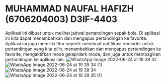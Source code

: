 # MUHAMMAD NAUFAL HAFIZH (6706204003) D3IF-4403
Aplikasi ini dibuat untuk melihat jadwal pertandingan sepak bola. Di aplikasi ini kita dapat menambahkan dan mengapus pertandingan ke favorite. Aplikasi ini juga memiliki fitur seperti: membuat notifikasi reminder untuk pertandingan yang kita pilih, menambahkan dan mengapus pertandingan ke favorite, mengaktifkan mode gelap/dark mode, dan juga untuk membagikan pertandingan ke aplikasi lain.
![WhatsApp Image 2022-06-24 at 19 39 32](https://user-images.githubusercontent.com/101857552/175540510-a5f5ccc9-4064-44bd-98bb-11647638b68d.jpeg)
![WhatsApp Image 2022-06-24 at 19 39 34 (1)](https://user-images.githubusercontent.com/101857552/175540609-568f02ea-8b6e-488e-8cc0-687b7faa936a.jpeg)
![WhatsApp Image 2022-06-24 at 19 39 34](https://user-images.githubusercontent.com/101857552/175540627-a2b6f521-6d87-4c8a-9d4a-c13ef626e8c0.jpeg)
![WhatsApp Image 2022-06-24 at 19 39 35 (1)](https://user-images.githubusercontent.com/101857552/175540648-5781ed4a-3aef-4489-8815-a38e65b9f6b8.jpeg)
